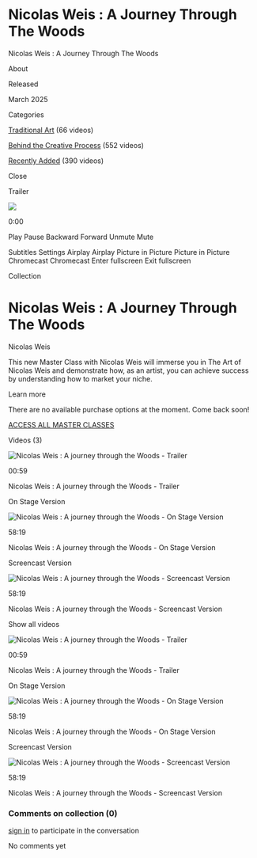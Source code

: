 # Nicolas Weis : A Journey Through The Woods

Nicolas Weis : A Journey Through The Woods

About

Released

March 2025

Categories

[Traditional Art](/categories/sketching) (66 videos)

[Behind the Creative Process](/categories/inside-creative-process) (552 videos)

[Recently Added](/categories/recently-added-in-iamag-master-classes) (390 videos)

Close

Trailer 

![](https://image.mux.com/746sjQ2YOoHIZdIY2Cd02BSV2Bx01aur2L/storyboard.jpg?token=eyJhbGciOiJSUzI1NiIsImtpZCI6InNQOHM5cWh6ZkJrZ1lJR0I0NGF1ekZUeTRvOTNPOGsybHVCTmpIT1JHMDFBTnRkQjNmMDJkZTJRIiwidHlwIjoiSldUIn0.eyJhdWQiOiJzIiwiZXhwIjoxNzYwNDM4MzYwLCJzdWIiOiI3NDZzalEyWU9vSElaZElZMkNkMDJCU1YyQngwMWF1cjJMIn0.gorYedGwGP0DhDO4iQaQOnMDZu8zztAkFWCx3IMOx7qcadwtTnp5mQ98_S05Z12wUSHFkJnKZnHKPxIBuRdHPmvFfkIRDjuY6eKPq-aitGTLZnqSXim7iLRXQuP20mMh8NObMj_-Nh0RYGgFSL4JE5AFjzsy0H2gdEyZPtINBcDKqMkFbKt6uCLoGuk0ygpbpSHZCSGZMdbJ4wJS-l6tNXgtitKmVxvyuOeTYJiyJ6vpWj3ziFKFzC_34T3LVfPM4nNK_1JWvI-1oocuODuXhqO-J_j3wEcwMU6ahi2lVJKUfle8ltJVrPPSbjQ70rocF1okpu28Dkd-ovO_49C0DA)

0:00

Play Pause Backward Forward Unmute Mute

Subtitles Settings Airplay Airplay Picture in Picture Picture in Picture Chromecast Chromecast Enter fullscreen Exit fullscreen

Collection

# Nicolas Weis : A Journey Through The Woods

Nicolas Weis

This new Master Class with Nicolas Weis will immerse you in The Art of Nicolas Weis and demonstrate how, as an artist, you can achieve success by understanding how to market your niche.

Learn more

There are no available purchase options at the moment. Come back soon!

[ACCESS ALL MASTER CLASSES](/pages/subscription-price/)

Videos (3)

![Nicolas Weis : A journey through the Woods - Trailer](https://alpha.uscreencdn.com/images/programs/3527804/horizontal/8520c45c-11c0-44cf-a745-a2531641dd07.jpg)

00:59

Nicolas Weis : A journey through the Woods - Trailer

On Stage Version

![Nicolas Weis : A journey through the Woods - On Stage Version](https://alpha.uscreencdn.com/images/programs/3527870/horizontal/88586a52-40c4-484c-b920-968ffcc17b4c.jpg)

58:19

Nicolas Weis : A journey through the Woods - On Stage Version

Screencast Version

![Nicolas Weis : A journey through the Woods - Screencast Version](https://alpha.uscreencdn.com/images/programs/3527827/horizontal/38e74192-911c-439a-a2aa-3471312852d4.jpg)

58:19

Nicolas Weis : A journey through the Woods - Screencast Version

Show all videos

![Nicolas Weis : A journey through the Woods - Trailer](https://alpha.uscreencdn.com/images/programs/3527804/horizontal/8520c45c-11c0-44cf-a745-a2531641dd07.jpg)

00:59

Nicolas Weis : A journey through the Woods - Trailer

On Stage Version

![Nicolas Weis : A journey through the Woods - On Stage Version](https://alpha.uscreencdn.com/images/programs/3527870/horizontal/88586a52-40c4-484c-b920-968ffcc17b4c.jpg)

58:19

Nicolas Weis : A journey through the Woods - On Stage Version

Screencast Version

![Nicolas Weis : A journey through the Woods - Screencast Version](https://alpha.uscreencdn.com/images/programs/3527827/horizontal/38e74192-911c-439a-a2aa-3471312852d4.jpg)

58:19

Nicolas Weis : A journey through the Woods - Screencast Version

### Comments on collection (0)

[sign in](/sign_in) to participate in the conversation

No comments yet